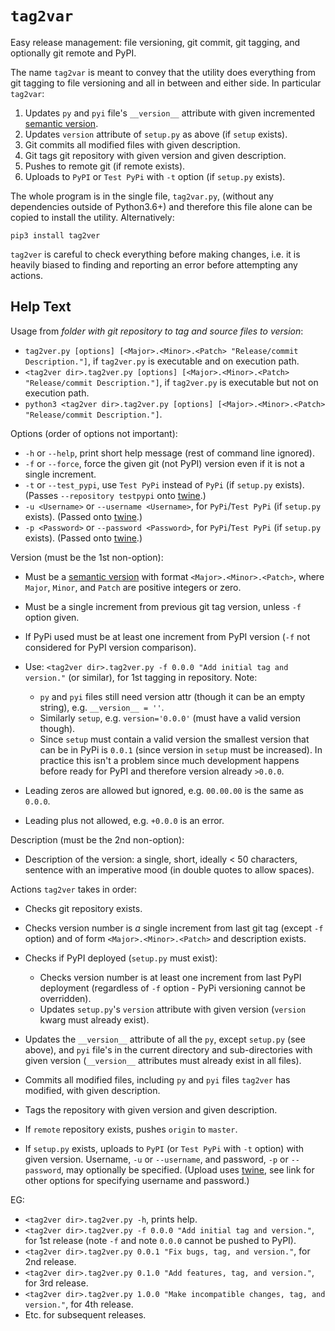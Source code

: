 # `tag2var`

Easy release management: file versioning, git commit, git tagging, and  optionally 
git remote and PyPI. 

The name `tag2var` is meant to convey that the utility does everything from 
git tagging to file versioning and all in between and either side. In particular
`tag2var`:

  1. Updates `py` and `pyi` file's `__version__` attribute with given incremented 
  [semantic version](https://semver.org).
  2. Updates `version` attribute of `setup.py` as above (if `setup` exists).
  3. Git commits all modified files with given description.
  4. Git tags git repository with given version and given description.
  5. Pushes to remote git (if remote exists).
  6. Uploads to `PyPI` or `Test PyPi` with `-t` option (if `setup.py` exists).

The whole program is in the single file, `tag2var.py`, (without any dependencies outside 
of Python3.6+) and therefore this file alone can be copied to install the utility. 
Alternatively:
```
pip3 install tag2ver
```
`tag2ver` is careful to check everything before making changes, i.e. it is heavily
biased to finding and reporting an error before attempting any actions.

## Help Text

Usage from *folder with git repository to tag and source files to version*:

  *  `tag2ver.py [options] [<Major>.<Minor>.<Patch> "Release/commit Description."]`, 
  if `tag2ver.py` is executable and on execution path.
  *  `<tag2ver dir>.tag2ver.py [options] [<Major>.<Minor>.<Patch> "Release/commit Description."]`,
  if `tag2ver.py` is executable but not on execution path.
  *  `python3 <tag2ver dir>.tag2ver.py [options] [<Major>.<Minor>.<Patch> "Release/commit Description."]`.

Options (order of options not important):

  * `-h` or `--help`, print short help message (rest of command line ignored).
  * `-f` or `--force`, force the given git (not PyPI) version even if it is not a single 
  increment.
  * `-t` or `--test_pypi`, use `Test PyPi` instead of `PyPi` (if `setup.py` exists).
  (Passes `--repository testpypi` onto [twine](https://twine.readthedocs.io/en/latest/).)
  * `-u <Username>` or `--username <Username>`, for `PyPi`/`Test PyPi` (if `setup.py` exists).
  (Passed onto [twine](https://twine.readthedocs.io/en/latest/).)
  * `-p <Password>` or `--password <Password>`, for `PyPi`/`Test PyPi` (if `setup.py` exists).
  (Passed onto [twine](https://twine.readthedocs.io/en/latest/).)

Version (must be the 1st non-option):

  * Must be a [semantic version](https://semver.org) with format `<Major>.<Minor>.<Patch>`,
  where `Major`, `Minor`, and `Patch` are positive integers or zero.
  * Must be a single increment from previous git tag version, unless `-f` option given.
  * If PyPi used must be at least one increment from PyPI version 
  (`-f` not considered for PyPI version comparison).
  * Use: `<tag2ver dir>.tag2ver.py -f 0.0.0 "Add initial tag and version."` 
  (or similar), for 1st tagging in repository. Note:

    * `py` and `pyi` files still need version attr (though it can be an empty string), 
    e.g. `__version__ = ''`.
    * Similarly `setup`, e.g. `version='0.0.0'` (must have a valid version though).
    * Since `setup` must contain a valid version the smallest version that can be in PyPi
    is `0.0.1` (since version in `setup` must be increased). In practice this isn't a 
    problem since much development happens before ready for PyPI and therefore version 
    already `>0.0.0`.

  * Leading zeros are allowed but ignored, e.g. `00.00.00` is the same as `0.0.0`.
  * Leading plus not allowed, e.g. `+0.0.0` is an error.

Description (must be the 2nd non-option):

  * Description of the version: a single, short, ideally < 50 characters, sentence with 
  an imperative mood (in double quotes to allow spaces).

Actions `tag2ver` takes in order:

  * Checks git repository exists.
  * Checks version number is *a* single increment from last git tag (except `-f` option) 
  and of form `<Major>.<Minor>.<Patch>` and description exists.
  * Checks if PyPI deployed (`setup.py` must exist):

    * Checks version number is at least one increment from last PyPI deployment 
    (regardless of `-f` option - PyPi versioning cannot be overridden).
    * Updates `setup.py`'s `version` attribute with given version 
    (`version` kwarg must already exist).

  * Updates the `__version__` attribute of all the `py`, except `setup.py` (see above), 
  and `pyi` file's in the 
  current directory and sub-directories with given version 
  (`__version__` attributes must already exist in all files).
  * Commits all modified files, including `py` and `pyi` files `tag2ver` has modified, 
  with given description.
  * Tags the repository with given version and given description.
  * If `remote` repository exists, pushes `origin` to `master`.
  * If `setup.py` exists, uploads to `PyPI` (or `Test PyPi` with `-t` option) with given 
  version. 
  Username, `-u` or `--username`, and password, `-p` or `--password`, 
  may optionally be specified.
  (Upload uses [twine](https://twine.readthedocs.io/en/latest/), 
  see link for other options for specifying username and password.)

EG:

  * `<tag2ver dir>.tag2ver.py -h`, prints help.
  * `<tag2ver dir>.tag2ver.py -f 0.0.0 "Add initial tag and version."`, 
  for 1st release (note `-f` and note `0.0.0` cannot be pushed to PyPI).
  * `<tag2ver dir>.tag2ver.py 0.0.1 "Fix bugs, tag, and version."`, for 2nd release.
  * `<tag2ver dir>.tag2ver.py 0.1.0 "Add features, tag, and version."`, for 3rd release.
  * `<tag2ver dir>.tag2ver.py 1.0.0 "Make incompatible changes, tag, and version."`, 
  for 4th release.
  * Etc. for subsequent releases.
